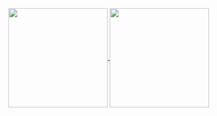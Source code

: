 <a href="https://github.com/sn0w12">
  <img height=200 align="center" src="https://github-readme-stats-jet-ten-59.vercel.app/api?username=sn0w12" />
</a>
<a href="https://github.com/sn0w12">
  <img height=200 align="center" src="https://github-readme-stats-jet-ten-59.vercel.app/api/top-langs?username=sn0w12&layout=compact&langs_count=8&card_width=320" />
</a>
